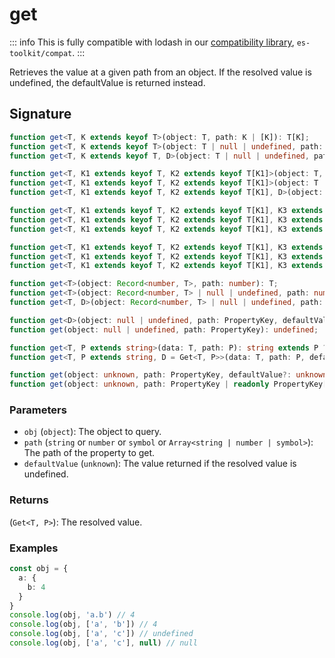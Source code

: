 # get

::: info
This is fully compatible with lodash in our [compatibility library](../../../compatibility.md), `es-toolkit/compat`.
:::

Retrieves the value at a given path from an object. If the resolved value is undefined, the defaultValue is returned instead.

## Signature

```typescript
function get<T, K extends keyof T>(object: T, path: K | [K]): T[K];
function get<T, K extends keyof T>(object: T | null | undefined, path: K | [K]): T[K] | undefined;
function get<T, K extends keyof T, D>(object: T | null | undefined, path: K | [K], defaultValue: D): Exclude<T[K], undefined> | D;

function get<T, K1 extends keyof T, K2 extends keyof T[K1]>(object: T, path: [K1, K2]): T[K1][K2];
function get<T, K1 extends keyof T, K2 extends keyof T[K1]>(object: T | null | undefined, path: [K1, K2]): T[K1][K2] | undefined;
function get<T, K1 extends keyof T, K2 extends keyof T[K1], D>(object: T | null | undefined, path: [K1, K2], defaultValue: D): Exclude<T[K1][K2], undefined> | D;

function get<T, K1 extends keyof T, K2 extends keyof T[K1], K3 extends keyof T[K1][K2]>(object: T, path: [K1, K2, K3]): T[K1][K2][K3];
function get<T, K1 extends keyof T, K2 extends keyof T[K1], K3 extends keyof T[K1][K2]>(object: T | null | undefined, path: [K1, K2, K3]): T[K1][K2][K3] | undefined;
function get<T, K1 extends keyof T, K2 extends keyof T[K1], K3 extends keyof T[K1][K2], D>(object: T | null | undefined, path: [K1, K2, K3], defaultValue: D): Exclude<T[K1][K2][K3], undefined> | D;

function get<T, K1 extends keyof T, K2 extends keyof T[K1], K3 extends keyof T[K1][K2], K4 extends keyof T[K1][K2][K3]>(object: T, path: [K1, K2, K3, K4]): T[K1][K2][K3][K4];
function get<T, K1 extends keyof T, K2 extends keyof T[K1], K3 extends keyof T[K1][K2], K4 extends keyof T[K1][K2][K3]>(object: T | null | undefined, path: [K1, K2, K3, K4]): T[K1][K2][K3][K4] | undefined;
function get<T, K1 extends keyof T, K2 extends keyof T[K1], K3 extends keyof T[K1][K2], K4 extends keyof T[K1][K2][K3], D>(object: T | null | undefined, path: [K1, K2, K3, K4], defaultValue: D): Exclude<T[K1][K2][K3][K4], undefined> | D;

function get<T>(object: Record<number, T>, path: number): T;
function get<T>(object: Record<number, T> | null | undefined, path: number): T | undefined;
function get<T, D>(object: Record<number, T> | null | undefined, path: number, defaultValue: D): T | D;

function get<D>(object: null | undefined, path: PropertyKey, defaultValue: D): D;
function get(object: null | undefined, path: PropertyKey): undefined;

function get<T, P extends string>(data: T, path: P): string extends P ? any : Get<T, P>;
function get<T, P extends string, D = Get<T, P>>(data: T, path: P, defaultValue: D): Exclude<Get<T, P>, null | undefined> | D;

function get(object: unknown, path: PropertyKey, defaultValue?: unknown): any;
function get(object: unknown, path: PropertyKey | readonly PropertyKey[], defaultValue?: unknown): any;
```

### Parameters

 - `obj` (`object`): The object to query.
 - `path` (`string` or `number` or `symbol` or `Array<string | number | symbol>`): The path of the property to get.
 - `defaultValue` (`unknown`): The value returned if the resolved value is undefined.

### Returns

(`Get<T, P>`): The resolved value.

### Examples

```typescript
const obj = {
  a: {
    b: 4
  }
}
console.log(obj, 'a.b') // 4
console.log(obj, ['a', 'b']) // 4
console.log(obj, ['a', 'c']) // undefined
console.log(obj, ['a', 'c'], null) // null
```